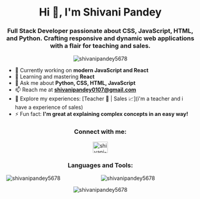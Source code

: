 <h1 align="center">Hi 👋, I'm Shivani Pandey</h1>
<h3 align="center">Full Stack Developer passionate about CSS, JavaScript, HTML, and Python. Crafting responsive and dynamic web applications with a flair for teaching and sales.</h3>

<p align="center"> 
  <img src="https://komarev.com/ghpvc/?username=shivanipandey5678&label=Profile%20views&color=0e75b6&style=flat" alt="shivanipandey5678" /> 
</p>

<!-- About Me Section -->
- 🔭 Currently working on **modern JavaScript and React**
- 🌱 Learning and mastering **React**
- 💬 Ask me about **Python, CSS, HTML, JavaScript**
- 📫 Reach me at **shivanipandey0107@gmail.com**
- 📄 Explore my experiences: [Teacher 🍎 | Sales 📈](i'm a teacher and i have a experience of sales)
- ⚡ Fun fact: **I'm great at explaining complex concepts in an easy way!**

<!-- Connect with Me Section -->
<h3 align="center">Connect with me:</h3>
<p align="center">
  <a href="https://linkedin.com/in/shivani-pandey-029600288" target="blank">
    <img align="center" src="https://raw.githubusercontent.com/rahuldkjain/github-profile-readme-generator/master/src/images/icons/Social/linked-in-alt.svg" alt="shivani-pandey-029600288" height="30" width="40" />
  </a>
</p>

<!-- Languages and Tools Section -->
<h3 align="center">Languages and Tools:</h3>
<p align="center"> 
  <!-- Add your tools/icons here -->
</p>

<!-- GitHub Stats and Language Card Sections -->
<p align="center">
  <img align="left" src="https://github-readme-stats.vercel.app/api/top-langs?username=shivanipandey5678&show_icons=true&locale=en&layout=compact" alt="shivanipandey5678" />
</p>

<p align="center">
  <img align="center" src="https://github-readme-stats.vercel.app/api?username=shivanipandey5678&show_icons=true&locale=en" alt="shivanipandey5678" />
</p>

<p align="center">
  <img align="center" src="https://github-readme-streak-stats.herokuapp.com/?user=shivanipandey5678&" alt="shivanipandey5678" />
</p>
